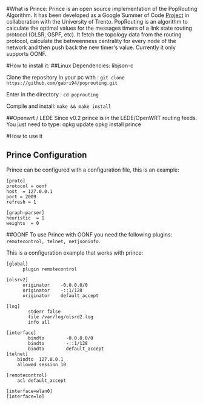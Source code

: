 #What is Prince:
Prince is an open source implementation of the PopRouting Algorithm. It has been developed as a Google Summer of Code [Project](https://summerofcode.withgoogle.com/projects/#5453035123769344) in collaboration with the University of Trento.
PopRouting is an algorithm to calculate the optimal values for the messages timers of a link state routing protocol (OLSR, OSPF, etc).
It fetch the topology data from the routing protocol, calculate the betweenness centrality for every node of the network and then push back the new timer's value. Currently it only supports OONF.


#How to install it:
##Linux
Dependencies: libjson-c

Clone the repository in your pc with :
`git clone https://github.com/gabri94/poprouting.git`

Enter in the directory :
`cd poprouting`

Compile and install:
`make && make install`



##Openwrt / LEDE
Since v0.2 prince is in the LEDE/OpenWRT routing feeds.
You just need to type:
opkg update
opkg install prince

#How to use it
## Prince Configuration
Prince can be configured with a configuration file, this is an example:
```
[proto]
protocol = oonf
host  = 127.0.0.1
port = 2009
refresh = 1

[graph-parser]
heuristic  = 1
weights  = 0

```


##OONF
To use Prince with OONF you need the following plugins: `remotecontrol, telnet, netjsoninfo`.

This is a configuration example that works with prince:
```
[global]
      plugin remotecontrol

[olsrv2]
      originator    -0.0.0.0/0
      originator    -::1/128
      originator    default_accept

[log]
        stderr false
        file /var/log/olsrd2.log
        info all

[interface]
        bindto        -0.0.0.0/0
        bindto        -::1/128
        bindto        default_accept
[telnet]
	bindto	127.0.0.1
	allowed session 10

[remotecontrol]
	acl	default_accept

[interface=wlan0]
[interface=lo]
```
